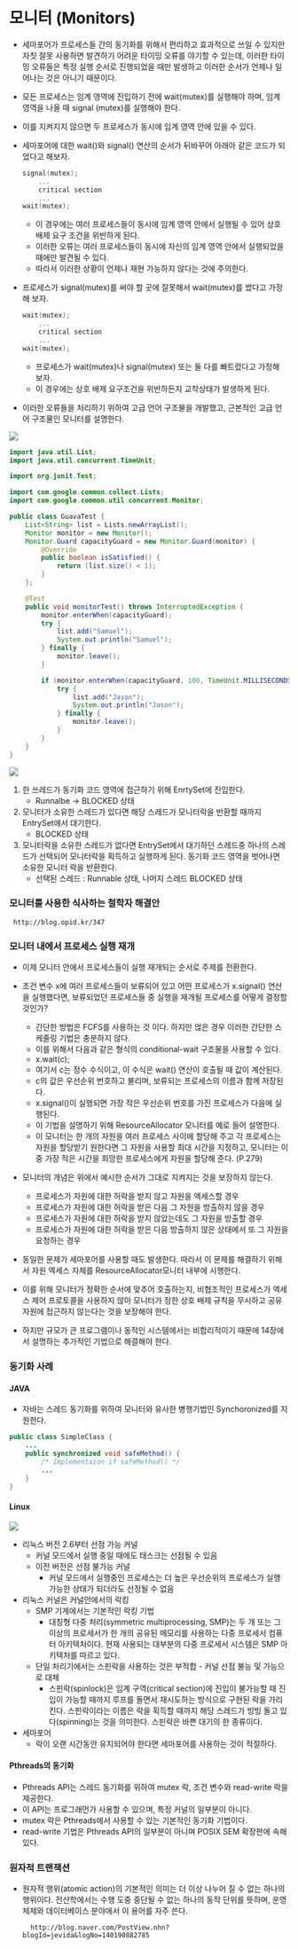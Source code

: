 # 모니터 (Monitors) 

* 세마포어가 프로세스들 간의 동기화를 위해서 편리하고 효과적으로 쓰일 수 있지만 자칫 잘못 사용하면 발견하기 어려운 타이밍 오류를 야기할 수 있는데, 이러한 타이밍 오류들은 특정 실행 순서로 진행되었을 때만 발생하고 이러한 순서가 언제나 일어나는 것은 아니기 때문이다. 
* 모든 프로세스는 임계 영역에 진입하기 전에 wait(mutex)를 실행해야 하며, 임계 영역을 나올 때 signal (mutex)를 실행해야 한다. 
* 이를 지켜지지 않으면 두 프로세스가 동시에 임계 영역 안에 있을 수 있다. 

* 세마포어에 대한 wait()와 signal() 연산의 순서가 뒤바꾸어 아래아 같은 코드가 되었다고 해보자.
	
	```c
	signal(mutex); 
		...
		critical section
		...
	wait(mutex); 
	```
	* 이 경우에는 여러 프로세스들이 동시에 임계 영역 안에서 실행될 수 있어 상호 배제 요구 조건을 위반하게 된다. 
	* 이러한 오류는 여러 프로세스들이 동시에 자신의 임계 영역 안에서 실행되었을 때에만 발견될 수 있다. 
	* 따라서 이러한 상황이 언제나 재현 가능하지 않다는 것에 주의한다. 

* 프로세스가 signal(mutex)를 써야 할 곳에 잘못해서 wait(mutex)를 썼다고 가정해 보자. 

	```c 
	wait(mutex); 
		...
		critical section
		...
	wait(mutex); 
	``` 
	* 프로세스가 wait(mutex)나 signal(mutex) 또는 둘 다를 빠트렸다고 가정해 보자. 
	* 이 경우에는 상호 배제 요구조건을 위반하든지 교착상태가 발생하게 된다. 

* 이러한 오류들을 처리하기 위하여 고급 언어 구조물을 개발했고, 근본적인 고급 언어 구조물인 모니터를 설명한다. 

![](http://cfile26.uf.tistory.com/image/1609C944505746BA37C2E2)

```java
import java.util.List;
import java.util.concurrent.TimeUnit;

import org.junit.Test;

import com.google.common.collect.Lists;
import com.google.common.util.concurrent.Monitor;

public class GuavaTest {
 	List<String> list = Lists.newArrayList();
 	Monitor monitor = new Monitor();
 	Monitor.Guard capacityGuard = new Monitor.Guard(monitor) {
 		@Override
 		public boolean isSatisfied() {
 			return (list.size() < 1);
 		}
 	};

 	@Test
 	public void monitorTest() throws InterruptedException {
 		monitor.enterWhen(capacityGuard);
 		try {
 			list.add("Samuel");
 			System.out.println("Samuel");
 		} finally {
 			monitor.leave();
 		}

 		if (monitor.enterWhen(capacityGuard, 100, TimeUnit.MILLISECONDS)) {
 			try {
 				list.add("Jason");
 				System.out.println("Jason");
 			} finally {
 				monitor.leave();
 			}
 		}
 	}
}
```
![](http://cfile2.uf.tistory.com/image/1119A144505747F52922BE)

1. 한 쓰레드가 동기화 코드 영역에 접근하기 위해 EnrtySet에 진입한다. 
	* Runnalbe -> BLOCKED 상태 
2. 모니터가 소유한 스레드가 있다면 해당 스레드가 모니터락을 반환할 때까지 EntrySet애서 대기한다. 
	* BLOCKED 상태
3. 모니터락을 소유한 스레드가 없다면 EntrySet에서 대기하던 스레드중 하나의 스레드가 선택되어 모니터락을 획득하고 실행하게 된다. 동기화 코드 영역을 벗어나면 소유한 모니터 락을 반환한다. 
	* 선택된 스레드 : Runnable 상태, 나머지 스레드 BLOCKED 상태     

### 모니터를 사용한 식사하는 철학자 해결안 
	 http://blog.opid.kr/347 

### 모니터 내에서 프로세스 실행 재개 
* 이제 모니터 안에서 프로세스들이 실행 재개되는 순서로 주제를 전환한다. 
* 조건 변수 x에 여러 프로세스들이 보류되어 있고 어떤 프로세스가 x.signal() 연산을 실행했다면, 보류되었던 프로세스들 중 실행을 재개될 프로세스를 어떻게 결정할 것인가? 
	* 간단한 방법은 FCFS를 사용하는 것 이다. 하지만 얺은 경우 이러한 간단한 스케줄링 기법은 충분하지 않다. 
	* 이를 위해서 다음과 같은 형식의 conditional-wait 구조물을 사용할 수 있다. 
	* x.wait(c); 
	* 여기서 c는 정수 수식이고, 이 수식은 wait() 연산이 호출될 때 값이 계산된다. 
	* c의 값은 우선순위 번호하고 불리며, 보류되는 프로세스의 이름과 함께 저장된다. 
	* x.signal()이 실행되면 가장 작은 우선순위 번호를 가진 프로세스가 다음에 실행된다. 
	* 이 기법을 설명하기 위해 ResourceAllocator 모니터를 예로 들어 설명한다. 
	* 이 모니터는 한 개의 자원을 여러 프로세스 사이에 할당해 주고 각 프로세스는 자원을 할당받기 원한다면 그 자원을 사용할 최대 시간을 지정하고, 모니터는 이중 가장 적은 시간을 희망한 프로세스에게 자원을 할당해 준다. (P.279) 

* 모니터의 개념은 위에서 예시한 순서가 그대로 지켜지는 것을 보장하지 않는다. 
	* 프로세스가 자원에 대한 허락을 받지 않고 자원을 엑세스할 경우 
	* 프로세스가 자원에 대한 허락을 받은 다음 그 자원을 방출하지 않을 경우 
	* 프로세스가 자원에 대한 허락을 받지 않았는데도 그 자원을 방출할 경우 
	* 프로세스가 자원에 대한 허락을 받은 다음 방출하지 않은 상태에서 또 그 자원을 요청하는 경우 

* 동일한 문제가 세마포어를 사용할 때도 발생한다. 따라서 이 문제를 해결하기 위해서 자원 엑세스 자체를  ResourceAllocator모니터 내부에 시행한다. 
* 이를 위해 모니터가 정확한 순서에 맞추어 호출하는지, 비협조적인 프로세스가 엑세스 제어 프로토콜을 사용하지 않아 모니터가 정한 상호 배제 규칙을 무시하고 공유자원에 접근하지 않는다는 것을 보장해야 한다. 
* 하지만 규모가 큰 프로그램이나 동적인 시스템에서는 비합리적이기 때문에 14장에서 설명하는 추가적인 기법으로 해결해야 한다. 




### 동기화 사례 
#### JAVA 
* 자바는 스레드 동기화를 위하여 모니터와 유사한 병행기법인 Synchoronized를 지원한다. 

```java
public class SimpleClass {
	...
	public synchronized void safeMethod() {
		/* Implementaion if safeMethod() */ 
		...
	}
}  
```	

#### Linux 
![](http://cfile25.uf.tistory.com/image/2563D550578335732FB3ED) 

* 리눅스 버전 2.6부터 선점 가능 커널 
	* 커널 모드에서 실행 중일 때에도 태스크는 선점될 수 있음 
	* 이전 버전은 선점 불가능 커널 
		* 커널 모드에서 실행중인 프로세스는 더 높은 우선순위의 프로세스가 실행 가능한 상태가 되더라도 선정될 수 없음 
* 리눅스 커널은 커널안에서의 락킹 
	* SMP 기계에서는 기본적인 락킹 기법
		* 대칭형 다중 처리(symmetric multiprocessing, SMP)는 두 개 또는 그 이상의 프로세서가 한 개의 공유된 메모리를 사용하는 다중 프로세서 컴퓨터 아키텍처이다. 현재 사용되는 대부분의 다중 프로세서 시스템은 SMP 아키텍처를 따르고 있다. 
	* 단일 처리기에서는 스핀락을 사용하는 것은 부적합 - 커널 선점 불능 및 가능으로 대체 
		* 스핀락(spinlock)은 임계 구역(critical section)에 진입이 불가능할 때 진입이 가능할 때까지 루프를 돌면서 재시도하는 방식으로 구현된 락을 가리킨다. 스핀락이라는 이름은 락을 획득할 때까지 해당 스레드가 빙빙 돌고 있다(spinning)는 것을 의미한다. 스핀락은 바쁜 대기의 한 종류이다.
* 세마포어
	* 락이 오랜 시간동안 유지되어야 한다면 세마포어를 사용하는 것이 적절하다. 

	
#### Pthreads의 동기화 
* Pthreads API는 스레드 동기화를 위하여 mutex 락, 조건 변수와 read-write 락을 제공한다. 
* 이 API는 프로그래먼가 사용할 수 있으며, 특정 커널의 일부분이 아니다. 
* mutex 락은 Pthreads에서 사용할 수 있는 기본적인 동기화 기법이다. 
* read-write 기법은 Pthreads API의 일부분이 아니며 POSIX SEM 확장판에 속해있다. 


### 원자적 트랜잭션
* 원자적 행위(atomic action)의 기본적인 의미는 더 이상 나누어 질 수 없는 하나의 행위이다. 전산학에서는 수행 도중 중단될 수 없는 하나의 동작 단위를 뜻하며, 운영 체제와 데이터베이스 분야에서 이 용어를 자주 쓴다.

		http://blog.naver.com/PostView.nhn?blogId=jevida&logNo=140190882785